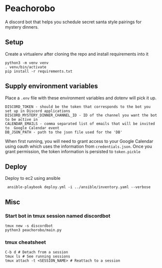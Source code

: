 # Peachorobo
A discord bot that helps you schedule secret santa style pairings for mystery dinners.

## Setup
Create a virtualenv after cloning the repo and install requirements into it
```
python3 -m venv venv
. venv/bin/activate
pip install -r requirements.txt
```

## Supply environment variables
Place a `.env` file with these environment variables and dotenv will pick it up.
```
DISCORD_TOKEN - should be the token that corresponds to the bot you set up in Discord applications
DISCORD_MYSTERY_DINNER_CHANNEL_ID - ID of the channel you want the bot to be active in
CALENDAR_EMAILS - comma separated list of emails that will be invited to  Google Calendar event
DB_JSON_PATH - path to the json file used for the 'DB'
```


When first running, you will need to grant access to your Google
Calendar using oauth which uses the information from `credentials.json`. 
Once you grant permission, the token information is persisted to `token.pickle`

## Deploy
Deploy to ec2 using ansible
```
 ansible-playbook deploy.yml -i ../ansible/inventory.yaml --verbose
```

## Misc
### Start bot in tmux session named discordbot
```
tmux new -s discordbot
python3 peachorobo/main.py
```

### tmux cheatsheet
```
C-b d # Detach from a session
tmux ls # See running sessions
tmux attach -t <SESSION_NAME> # Reattach to a session
```
